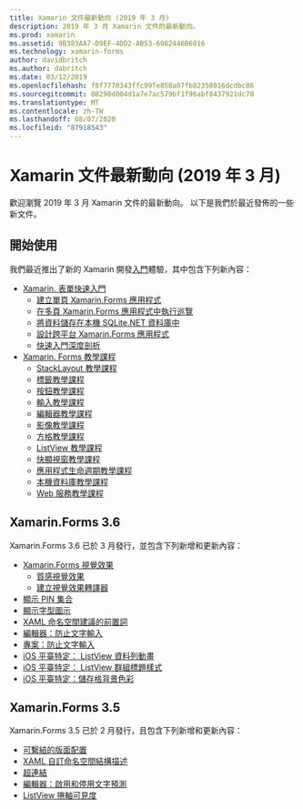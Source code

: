```yaml
---
title: Xamarin 文件最新動向 (2019 年 3 月)
description: 2019 年 3 月 Xamarin 文件的最新動向。
ms.prod: xamarin
ms.assetid: 9B383AA7-D9EF-4DD2-AB53-6082446B6016
ms.technology: xamarin-forms
author: davidbritch
ms.author: dabritch
ms.date: 03/12/2019
ms.openlocfilehash: f8f7770343ffc99fe858a07fb82358016dcdbc86
ms.sourcegitcommit: 08290d004d1a7e7ac579bf1f96abf8437921dc70
ms.translationtype: MT
ms.contentlocale: zh-TW
ms.lasthandoff: 08/07/2020
ms.locfileid: "87918543"
---
```

# <a name="xamarin-docs-whats-new-march-2019"></a>Xamarin 文件最新動向 (2019 年 3 月)

歡迎瀏覽 2019 年 3 月 Xamarin 文件的最新動向。 以下是我們於最近發佈的一些新文件。

## <a name="get-started"></a>開始使用

我們最近推出了新的 Xamarin 開發[入門](~/get-started/index.yml)體驗，其中包含下列新內容：

- [Xamarin. 表單快速入門](~/get-started/quickstarts/index.md)
  - [建立單頁 Xamarin.Forms 應用程式](~/get-started/quickstarts/single-page.md)
  - [在多頁 Xamarin.Forms 應用程式中執行巡覽](~/get-started/quickstarts/multi-page.md)
  - [將資料儲存在本機 SQLite.NET 資料庫中](~/get-started/quickstarts/database.md)
  - [設計跨平台 Xamarin.Forms 應用程式](~/get-started/quickstarts/styling.md)
  - [快速入門深度剖析](~/get-started/quickstarts/deepdive.md)
- [Xamarin. Forms 教學課程](~/get-started/tutorials/index.yml)
  - [StackLayout 教學課程](~/get-started/tutorials/stacklayout/index.yml)
  - [標籤教學課程](~/get-started/tutorials/label/index.yml)
  - [按鈕教學課程](~/get-started/tutorials/button/index.yml)
  - [輸入教學課程](~/get-started/tutorials/entry/index.yml)
  - [編輯器教學課程](~/get-started/tutorials/editor/index.yml)
  - [影像教學課程](~/get-started/tutorials/image/index.yml)
  - [方格教學課程](~/get-started/tutorials/grid/index.yml)
  - [ListView 教學課程](~/get-started/tutorials/listview/index.yml)
  - [快顯視窗教學課程](~/get-started/tutorials/pop-ups/index.yml)
  - [應用程式生命週期教學課程](~/get-started/tutorials/app-lifecycle/index.yml)
  - [本機資料庫教學課程](~/get-started/tutorials/local-database/index.yml)
  - [Web 服務教學課程](~/get-started/tutorials/web-service/index.yml)

## <a name="xamarinforms-36"></a>Xamarin.Forms 3.6

Xamarin.Forms 3.6 已於 3 月發行，並包含下列新增和更新內容：

- [Xamarin.Forms 視覺效果](~/xamarin-forms/user-interface/visual/index.md)
  - [質感視覺效果](~/xamarin-forms/user-interface/visual/material-visual.md)
  - [建立視覺效果轉譯器](~/xamarin-forms/user-interface/visual/create.md)
- [顯示 PIN 集合](~/xamarin-forms/user-interface/map/pins.md#display-a-pin-collection)
- [顯示字型圖示](~/xamarin-forms/user-interface/text/fonts.md#display-font-icons)
- [XAML 命名空間建議的前置詞](~/xamarin-forms/xaml/custom-prefix.md)
- [編輯器：防止文字輸入](~/xamarin-forms/user-interface/text/editor.md#prevent-text-entry)
- [專案：防止文字輸入](~/xamarin-forms/user-interface/text/entry.md#prevent-text-entry)
- [iOS 平臺特定： ListView 資料列動畫](~/xamarin-forms/platform/ios/listview-row-animations.md)
- [iOS 平臺特定： ListView 群組標題樣式](~/xamarin-forms/platform/ios/listview-group-header-style.md)
- [iOS 平臺特定：儲存格背景色彩](~/xamarin-forms/platform/ios/cell-background-color.md)

## <a name="xamarinforms-35"></a>Xamarin.Forms 3.5

Xamarin.Forms 3.5 已於 2 月發行，且包含下列新增和更新內容：

- [可繫結的版面配置](~/xamarin-forms/user-interface/layouts/bindable-layouts.md)
- [XAML 自訂命名空間結構描述](~/xamarin-forms/xaml/custom-namespace-schemas.md)
- [超連結](~/xamarin-forms/user-interface/text/label.md#hyperlinks)
- [編輯器：啟用和停用文字預測](~/xamarin-forms/user-interface/text/editor.md#enable-and-disable-text-prediction)
- [ListView 捲軸可見度](~/xamarin-forms/user-interface/listview/customizing-list-appearance.md#scrollbar-visibility)
